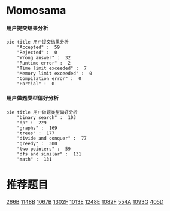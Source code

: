 # Momosama

<!-- tabs:start -->



#### **用户提交结果分析**

```mermaid
pie title 用户提交结果分析
    "Accepted" :  59
    "Rejected" :  0
    "Wrong answer" :  32
    "Runtime error" :  2
    "Time limit exceeded" :  7
    "Memory limit exceeded" :  0
    "Compilation error" :  0
    "Partial" :  0
```

#### **用户做题类型偏好分析**

```mermaid
pie title 用户做题类型偏好分析
    "binary search" :  103
    "dp" :  229
    "graphs" :  169
    "trees" :  177
    "divide and conquer" :  77
    "greedy" :  300
    "two pointers" :  59
    "dfs and similar" :  131
    "math" :  131
```



<!-- tabs:end -->
# 推荐题目
[266B](https://codeforces.com/contest/266/problem/B)
[1148B](https://codeforces.com/contest/1148/problem/B)
[1067B](https://codeforces.com/contest/1067/problem/B)
[1302F](https://codeforces.com/contest/1302/problem/F)
[1013E](https://codeforces.com/contest/1013/problem/E)
[1248E](https://codeforces.com/contest/1248/problem/E)
[1082F](https://codeforces.com/contest/1082/problem/F)
[554A](https://codeforces.com/contest/554/problem/A)
[1093G](https://codeforces.com/contest/1093/problem/G)
[405D](https://codeforces.com/contest/405/problem/D)
